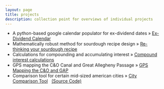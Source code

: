 ```yaml
---
layout: page
title: projects
description: collection point for overviews of individual projects
---
```


<ul class="posts">
    <li><span>A python-based google calendar populator for ex-dividend dates</span> &raquo; <a href="https://justinelfritz.github.io/pages/dividend_calendar.html">Ex-Dividend Calendar</a></li>
    <li><span>Mathematically robust method for sourdough recipe design</span> &raquo; <a href="https://justinelfritz.github.io/pages/sourdough.html">Re-thinking your sourdough recipe</a></li>
    <li><span>Calculations for compounding and accumulating interest</span> &raquo; <a href="https://justinelfritz.github.io/pages/interest_calculators.html">Compound interest calculations</a></li>
    <li><span>GPS mapping the C&O Canal and Great Allegheny Passage</span> &raquo; <a href="https://justinelfritz.github.io/pages/co_gap_gps.html">GPS Mapping the C&O and GAP</a></li>
    <li><span>Comparison tool for certain mid-sized american cities</span> &raquo; <a href="https://justinelfritz.github.io/pages/city-comparison.html" target="_blank">City Comparison Tool</a> &nbsp; <a href="https://github.com/justinelfritz/relocation-comparison">(Source Code)</a></li>
</ul>




